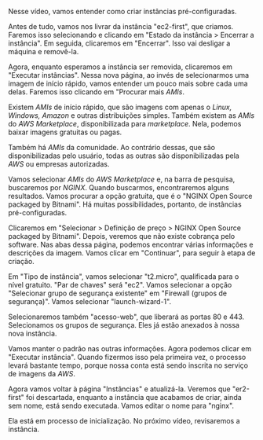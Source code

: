 <div class="formattedText" data-external-links="">
                                <p>Nesse vídeo, vamos entender como criar instâncias pré-configuradas.</p>
<p>Antes de tudo, vamos nos livrar da instância "ec2-first", que criamos. Faremos isso selecionando e clicando em "Estado da instância &gt; Encerrar a instância". Em seguida, clicaremos em "Encerrar". Isso vai desligar a máquina e removê-la.</p>
<p>Agora, enquanto esperamos a instância ser removida, clicaremos em "Executar instâncias". Nessa nova página, ao invés de selecionarmos uma imagem de início rápido, vamos entender um pouco mais sobre cada uma delas. Faremos isso clicando em "Procurar mais <em>AMIs</em>.</p>
<p>Existem <em>AMIs</em> de início rápido, que são imagens com apenas o <em>Linux, Windows, Amazon</em> e outras distribuições simples. Também existem as <em>AMIs</em> do <em>AWS Marketplace</em>, disponibilizada para <em>marketplace</em>. Nela, podemos baixar imagens gratuitas ou pagas.</p>
<p>Também há <em>AMIs</em> da comunidade. Ao contrário dessas, que são disponibilizadas pelo usuário, todas as outras são disponibilizadas pela <em>AWS</em> ou empresas autorizadas.</p>
<p>Vamos selecionar <em>AMIs</em> do <em>AWS Marketplace</em> e, na barra de pesquisa, buscaremos por <em>NGINX</em>. Quando buscarmos, encontraremos alguns resultados. Vamos procurar a opção gratuita, que é o "NGINX Open Source packaged by Bitnami". Há muitas possibilidades, portanto, de instâncias pré-configuradas.</p>
<p>Clicaremos em "Selecionar &gt; Definição de preço &gt; NGINX Open Source packaged by Bitnami". Depois, veremos que não existe cobrança pelo software. Nas abas dessa página, podemos encontrar várias informações e descrições da imagem. Vamos clicar em "Continuar", para seguir à etapa de criação.</p>
<p>Em "Tipo de instância", vamos selecionar "t2.micro", qualificada para o nível gratuito. "Par de chaves" será "ec2". Vamos selecionar a opção "Selecionar grupo de segurança existente" em "Firewall (grupos de segurança)". Vamos selecionar "launch-wizard-1".</p>
<p>Selecionaremos também "acesso-web", que liberará as portas 80 e 443. Selecionamos os grupos de segurança. Eles já estão anexados à nossa nova instância.</p>
<p>Vamos manter o padrão nas outras informações. Agora podemos clicar em "Executar instância". Quando fizermos isso pela primeira vez, o processo levará bastante tempo, porque nossa conta está sendo inscrita no serviço de imagens da <em>AWS</em>.</p>
<p>Agora vamos voltar à página "Instâncias" e atualizá-la. Veremos que "er2-first" foi descartada, enquanto a instância que acabamos de criar, ainda sem nome, está sendo executada. Vamos editar o nome para "nginx".</p>
<p>Ela está em processo de inicialização. No próximo vídeo, revisaremos a instância.</p>
                        </div>